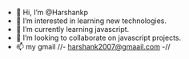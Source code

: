 - 👋 Hi, I’m @Harshankp
- 👀 I’m interested in learning new technologies.
- 🌱 I’m currently learning javascript.
- 💞️ I’m looking to collaborate on javascript projects.
- 📫 my gmail //- harshank2007@gmaail.com -//

<!---
Harshankp/Harshankp is a ✨ special ✨ repository because its `README.md` (this file) appears on your GitHub profile.
You can click the Preview link to take a look at your changes.
--->
